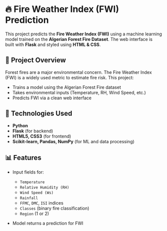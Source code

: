 # 🔥 Fire Weather Index (FWI) Prediction

This project predicts the **Fire Weather Index (FWI)** using a machine learning model trained on the **Algerian Forest Fire Dataset**. The web interface is built with **Flask** and styled using **HTML & CSS**.

## 📌 Project Overview

Forest fires are a major environmental concern. The Fire Weather Index (FWI) is a widely used metric to estimate fire risk. This project:

- Trains a model using the Algerian Forest Fire dataset
- Takes environmental inputs (Temperature, RH, Wind Speed, etc.)
- Predicts FWI via a clean web interface

## 🚀 Technologies Used

- **Python**
- **Flask** (for backend)
- **HTML5, CSS3** (for frontend)
- **Scikit-learn, Pandas, NumPy** (for ML and data processing)

## 📊 Features

- Input fields for:
  - `Temperature`
  - `Relative Humidity (RH)`
  - `Wind Speed (Ws)`
  - `Rainfall`
  - `FFMC`, `DMC`, `ISI` indices
  - `Classes` (binary fire classification)
  - `Region` (1 or 2)

- Model returns a prediction for FWI



